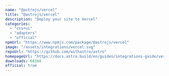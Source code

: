 ```yaml
---
name: "@astrojs/vercel"
title: "@astrojs/vercel"
description: "Deploy your site to Vercel"
categories:
  - "css+ui"
  - "adapters"
  - "official"
npmUrl: "https://www.npmjs.com/package/@astrojs/vercel"
image: "/assets/integrations/vercel.svg"
repoUrl: "https://github.com/withastro/astro"
homepageUrl: "https://docs.astro.build/en/guides/integrations-guide/vercel/"
downloads: 68168
official: true
---
```

